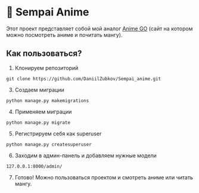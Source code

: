 # 🚀 Sempai Anime

Этот проект представляет собой мой аналог [Anime GO](https://animego.club/) (сайт на котором можно посмотреть аниме и почитать мангу).

## Как пользоваться?

1. Клонируем репозиторий
```
git clone https://github.com/DaniilZubkov/Sempai_anime.git
```
3. Создаем миграции
```
python manage.py makemigrations
```
4. Применяем миграции
```
python manage.py migrate
```
5. Регистрируем себя как superuser
```
python manage.py createsuperuser
```
6. Заходим в админ-панель и добавляем нужные модели
```
127.0.0.1:8000/admin/
```
7. Готово! Можно пользоваться проектом и смотреть аниме или читать мангу.
